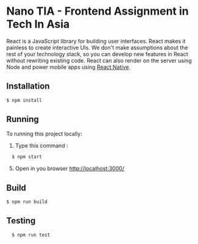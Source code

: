 # Nano TIA - Frontend Assignment in Tech In Asia

React is a JavaScript library for building user interfaces. React makes it painless to create interactive UIs. We don't make assumptions about the rest of your technology stack, so you can develop new features in React without rewriting existing code. React can also render on the server using Node and power mobile apps using [React Native](https://reactnative.dev/?source=post_page-----6e8a2396eea1----------------------).
       
## Installation
   ```bash 
   $ npm install
  ```
## Running
  To running this project locally:
  
  1. Type this command :
 ```bash
   $ npm start
  ``` 
  5. Open in you browser [http://localhost:3000/](http://localhost:3000/)
 
## Build
```bash
$ npm run build
```

## Testing
  ```bash
    $ npm run test
  ```
